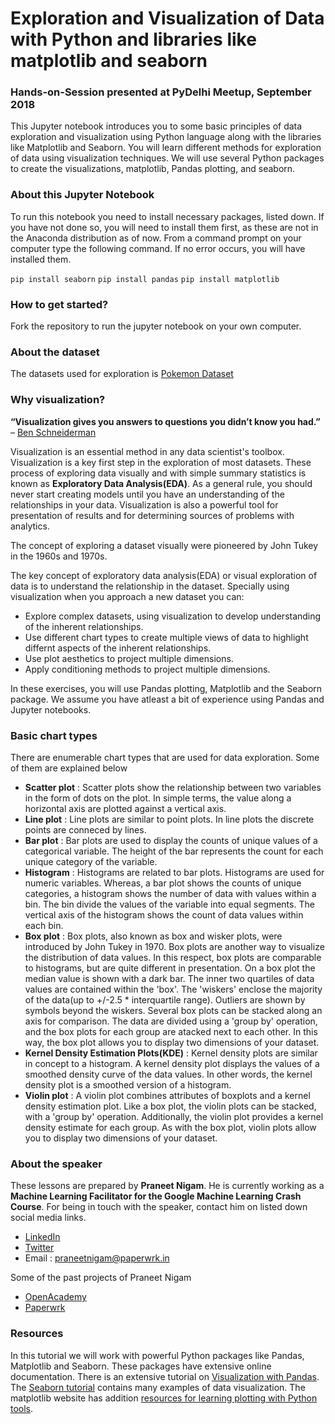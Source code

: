 # Exploration and Visualization of Data with Python and libraries like matplotlib and seaborn

### Hands-on-Session presented at PyDelhi Meetup, September 2018
This Jupyter notebook introduces you to some basic principles of data exploration and visualization using Python language along with the libraries like Matplotlib and Seaborn.
You will learn different methods for exploration of data using visualization techniques. We will use several Python packages to create the visualizations, matplotlib, Pandas plotting, and seaborn.

### About this Jupyter Notebook
To run this notebook you need to install necessary packages, listed down. If you have not done so, you will need to install them first, as these are not in the Anaconda distribution as of now. From a command prompt on your computer type the following command. If no error occurs, you will have installed them.

```pip install seaborn```
```pip install pandas```
```pip install matplotlib```

### How to get started?
Fork the repository to run the jupyter notebook on your own computer.

### About the dataset
The datasets used for exploration is [Pokemon Dataset](https://www.kaggle.com/rounakbanik/pokemon/home)

### Why visualization?
<b>“Visualization gives you answers to questions you didn’t know you had.”</b> – [Ben Schneiderman](https://www.cs.umd.edu/users/ben/)

Visualization is an essential method in any data scientist's toolbox. Visualization is a key first step in the exploration of most datasets. These process of exploring data visually and with simple summary statistics is known as <b>Exploratory Data Analysis(EDA)</b>. As a general rule, you should never start creating models until you have an understanding of the relationships in your data. Visualization is also a powerful tool for presentation of results and for determining sources of problems with analytics.

The concept of exploring a dataset visually were pioneered by John Tukey in the 1960s and 1970s.

The key concept of exploratory data analysis(EDA) or visual exploration of data is to understand the relationship in the dataset. Specially using visualization when you approach a new dataset you can:

* Explore complex datasets, using visualization to develop understanding of the inherent relationships.
* Use different chart types to create multiple views of data to highlight differnt aspects of the inherent relationships.
* Use plot aesthetics to project multiple dimensions.
* Apply conditioning methods to project multiple dimensions.

In these exercises, you will use Pandas plotting, Matplotlib and the Seaborn package. We assume you have atleast a bit of experience using Pandas and Jupyter notebooks.

### Basic chart types
There are enumerable chart types that are used for data exploration. Some of them are explained below
* <b>Scatter plot</b> : Scatter plots show the relationship between two variables in the form of dots on the plot. In simple terms, the value along a horizontal axis are plotted against a vertical axis.
* <b>Line plot</b> : Line plots are similar to point plots. In line plots the discrete points are conneced by lines.
* <b>Bar plot</b> : Bar plots are used to display the counts of unique values of a categorical variable. The height of the bar represents the count for each unique category of the variable.
* <b>Histogram</b> : Histograms are related to bar plots. Histograms are used for numeric variables. Whereas, a bar plot shows the counts of unique categories, a histogram shows the number of data with values within a bin. The bin divide the values of the variable into equal segments. The vertical axis of the histogram shows the count of data values within each bin.
* <b>Box plot</b> : Box plots, also known as box and wisker plots, were introduced by John Tukey in 1970. Box plots are another way to visualize the distribution of data values. In this respect, box plots are comparable to histograms, but are quite different in presentation. On a box plot the median value is shown with a dark bar. The inner two quartiles of data values are contained within the 'box'. The 'wiskers' enclose the majority of the data(up to +/-2.5 * interquartile range). Outliers are shown by symbols beyond the wiskers. Several box plots can be stacked along an axis for comparison. The data are divided using a 'group by' operation, and the box plots for each group are atacked next to each other. In this way, the box plot allows you to display two dimensions of your dataset.
* <b>Kernel Density Estimation Plots(KDE)</b> : Kernel density plots are similar in concept to a histogram. A kernel density plot displays the values of a smoothed density curve of the data values. In other words, the kernel density plot is a smoothed version of a histogram.
* <b>Violin plot</b> : A violin plot combines attributes of boxplots and a kernel density estimation plot. Like a box plot, the violin plots can be stacked, with a 'group by' operation. Additionally, the violin plot provides a kernel density estimate for each group. As with the box plot, violin plots allow you to display two dimensions of your dataset.

### About the speaker
These lessons are prepared by <b>Praneet Nigam</b>. He is currently working as a <b>Machine Learning Facilitator for the Google Machine Learning Crash Course</b>. For being in touch with the speaker, contact him on listed down social media links.
* [LinkedIn](https://www.linkedin.com/in/praneet460/)
* [Twitter](https://twitter.com/praneetnigam)
* Email : praneetnigam@paperwrk.in

Some of the past projects of Praneet Nigam
* [OpenAcademy](https://play.google.com/store/apps/details?id=in.paperwrk.openacademyapp)
* [Paperwrk](http://www.paperwrk.in/)

### Resources
In this tutorial we will work with powerful Python packages like Pandas, Matplotlib and Seaborn. These packages have extensive online documentation. There is an extensive tutorial on [Visualization with Pandas](http://pandas.pydata.org/pandas-docs/version/0.18.0/visualization.html). The [Seaborn tutorial](https://seaborn.pydata.org/tutorial.html) contains many examples of data visualization. The matplotlib website has addition [resources for learning plotting with Python tools](https://matplotlib.org/resources/index.html).
